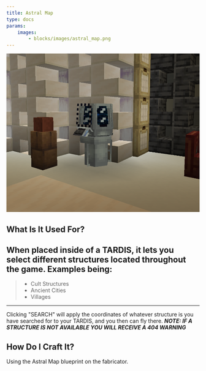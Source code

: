 ```yaml
---
title: Astral Map
type: docs
params:
    images:
        - blocks/images/astral_map.png
---
```



![Astral Map](images/astral_map.png)
## What Is It Used For?
When placed inside of a TARDIS, it lets you select different structures located throughout the game. Examples being:
---
>- Cult Structures
>- Ancient Cities
>- Villages
---
Clicking "SEARCH" will apply the coordinates of whatever structure is you have searched for to your TARDIS, and you then can fly there.
***NOTE: IF A STRUCTURE IS NOT AVAILABLE YOU WILL RECEIVE A 404 WARNING***


## How Do I Craft It?
 Using the Astral Map blueprint on the fabricator.

